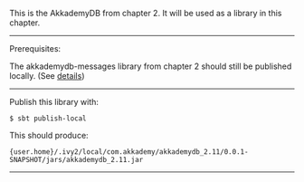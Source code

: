 This is the AkkademyDB from chapter 2.  It will be used as a library in this chapter. 

***

Prerequisites:

The akkademydb-messages library from chapter 2 should still be published locally.
(See [details](../../ch2/akkademydb-messages/README.md))

***

Publish this library with:

`$ sbt publish-local`

This should produce:

`{user.home}/.ivy2/local/com.akkademy/akkademydb_2.11/0.0.1-SNAPSHOT/jars/akkademydb_2.11.jar`

***
